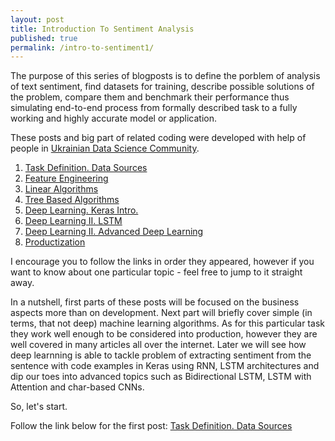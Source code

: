 ```yaml
---
layout: post
title: Introduction To Sentiment Analysis
published: true
permalink: /intro-to-sentiment1/
---
```



The purpose of this series of blogposts is to define the porblem of analysis of text sentiment, find datasets for training, describe possible solutions of the problem, compare them and benchmark their performance thus simulating end-to-end process from formally described task to a fully working and highly accurate model or application.

These posts and big part of related coding were developed with help of people in [Ukrainian Data Science Community](https://www.facebook.com/groups/1081438678569043/). 

1. [Task Definition. Data Sources]()
2. [Feature Engineering]()
3. [Linear Algorithms]()
4. [Tree Based Algorithms]()
5. [Deep Learning. Keras Intro.]()
6. [Deep Learning II. LSTM]()
7. [Deep Learning II. Advanced Deep Learning]()
8. [Productization]()

I encourage you to follow the links in order they appeared, however if you want to know about one particular topic - feel free to jump to it straight away. 

In a nutshell, first parts of these posts will be focused on the business aspects more than on development. Next part will briefly cover simple (in terms, that not deep) machine learning algorithms. As for this particular task they work well enough to be considered into production, however they are well covered in many articles all over the internet. Later we will see how deep learnning is able to tackle problem of extracting sentiment from the sentence with code examples in Keras using RNN, LSTM architectures and dip our toes into advanced topics such as Bidirectional LSTM, LSTM with Attention and char-based CNNs. 

So, let's start.

Follow the link below for the first post:
[Task Definition. Data Sources]()
